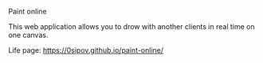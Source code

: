 Paint online

This web application allows you to drow with another clients
in real time on one canvas.

Life page: https://0sipov.github.io/paint-online/
